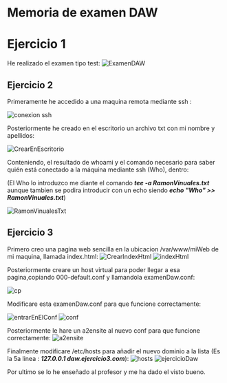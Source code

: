 # Memoria de examen DAW
# Ejercicio 1

He realizado el examen tipo test:
![ExamenDAW](https://github.com/user-attachments/assets/9ed87783-7b77-442c-8cf3-589fbf020023)


## Ejercicio 2

Primeramente he accedido a una maquina remota mediante ssh :

![conexion ssh](https://github.com/user-attachments/assets/ccf8677f-281c-4f8c-b074-5bff69e81543)

Posteriormente he creado en el escritorio un archivo txt con mi nombre y apellidos:

![CrearEnEscritorio](https://github.com/user-attachments/assets/e03c107a-e3ab-4a39-bbcf-74fdd49143f0)

Conteniendo, el resultado de whoami y el comando necesario para saber quién está conectado a la máquina mediante ssh (Who), dentro:

(El Who lo introduzco me diante el comando ***tee -a RamonVinuales.txt*** aunque tambien se podira introducir con un echo siendo ***echo "Who" >> RamonVinuales.txt***)  

![RamonVinualesTxt](https://github.com/user-attachments/assets/ad76f39a-614f-4310-bac7-bb5d819afb78)

## Ejercicio 3

Primero creo una pagina web sencilla en la ubicacion /var/www/miWeb de mi maquina, llamada index.html:
![CrearIndexHtml](https://github.com/user-attachments/assets/634a0c68-d6d0-442e-8ecb-891d1f06b545)
![indexHtml](https://github.com/user-attachments/assets/f5b216b3-6259-4745-894d-e18db3dbcb53)

Posteriormente creare un host virtual para poder llegar a esa pagina,copiando 000-default.conf y llamandola examenDaw.conf:

![cp](https://github.com/user-attachments/assets/8f4220a8-8e15-42ef-992a-15cb565b5b29)

Modificare esta examenDaw.conf para que funcione correctamente:

![entrarEnElConf](https://github.com/user-attachments/assets/7cf0276d-a327-4ae8-8734-35caa5111024)
![conf](https://github.com/user-attachments/assets/38570247-d19a-426e-aafe-8476c63d2cd5)

Posteriormente le hare un a2ensite al nuevo conf para que funcione correctamente:
![a2ensite](https://github.com/user-attachments/assets/f1a7345f-3be8-42a5-aa51-ef4dc26001fe)

Finalmente modificare /etc/hosts para añadir el nuevo dominio a la lista (Es la 5a linea : ***127.0.0.1 daw.ejercicio3.com***):
![hosts](https://github.com/user-attachments/assets/9c73ad6a-c3e6-4194-8b82-c32da54a31b7)
![ejercicioDaw](https://github.com/user-attachments/assets/a9dc0ddf-648f-4a26-bc48-2368b18c6501)

Por ultimo se lo he enseñado al profesor y me ha dado el visto bueno.
